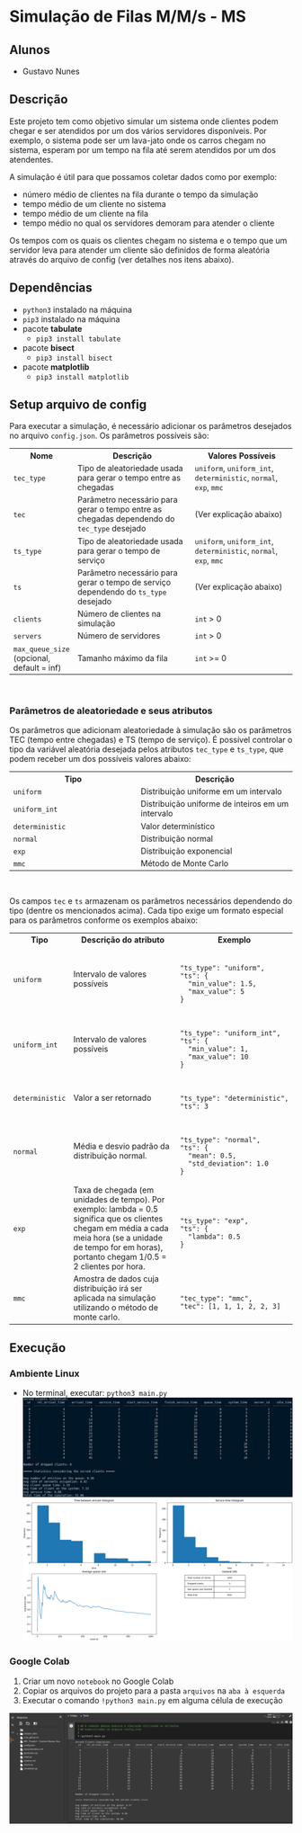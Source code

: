 # Simulação de Filas M/M/s - MS

## Alunos
- Gustavo Nunes

## Descrição

Este projeto tem como objetivo simular um sistema onde clientes podem chegar e ser atendidos por um dos vários servidores disponíveis. Por exemplo, o sistema pode ser um lava-jato onde os carros chegam no sistema, esperam por um tempo na fila até serem atendidos por um dos atendentes.

A simulação é útil para que possamos coletar dados como por exemplo:

- número médio de clientes na fila durante o tempo da simulação
- tempo médio de um cliente no sistema
- tempo médio de um cliente na fila
- tempo médio no qual os servidores demoram para atender o cliente

Os tempos com os quais os clientes chegam no sistema e o tempo que um servidor leva para atender um cliente são definidos de forma aleatória através do arquivo de config (ver detalhes nos itens abaixo).

## Dependências
- `python3` instalado na máquina
- `pip3` instalado na máquina
- pacote **tabulate**
  - `pip3 install tabulate`
- pacote **bisect**
  - `pip3 install bisect`
- pacote **matplotlib**
  - `pip3 install matplotlib`

## Setup arquivo de config

Para executar a simulação, é necessário adicionar os parâmetros desejados no arquivo `config.json`. Os parâmetros possíveis são:

<table>
<tr>
  <th>Nome</th>
  <th style="width: 55%">Descrição</th>
  <th style="width: 55%">Valores Possíveis</th>
</tr>

<tr>

<td><code>tec_type</code></td>
<td>Tipo de aleatoriedade usada para gerar o tempo entre as chegadas</td>
<td>
  <code>uniform</code>, <code>uniform_int</code>, <code>deterministic</code>, <code>normal</code>, <code>exp</code>, <code>mmc</code>
</td>
</tr>

<td><code>tec</code></td>
<td>Parâmetro necessário para gerar o tempo entre as chegadas dependendo do <code>tec_type</code> desejado</td>
<td>
  (Ver explicação abaixo)
</td>
</tr>

<td><code>ts_type</code></td>
<td>Tipo de aleatoriedade usada para gerar o tempo de serviço</td>
<td>
  <code>uniform</code>, <code>uniform_int</code>, <code>deterministic</code>, <code>normal</code>, <code>exp</code>, <code>mmc</code>
</td>
</tr>

<td><code>ts</code></td>
<td>Parâmetro necessário para gerar o tempo de serviço dependendo do <code>ts_type</code> desejado</td>
<td>
  (Ver explicação abaixo)
</td>
</tr>

<td><code>clients</code></td>
<td>Número de clientes na simulação</td>
<td>
  <code>int</code> > 0
</td>
</tr>

</tr>

<td><code>servers</code></td>
<td>Número de servidores</td>
<td>
  <code>int</code> > 0
</td>
</tr>

<td><code>max_queue_size</code> (opcional, default = inf)</td>
<td>Tamanho máximo da fila</td>
<td>
  <code>int</code> >= 0
</td>
</tr>
</table><br>

### Parâmetros de aleatoriedade e seus atributos

Os parâmetros que adicionam aleatoriedade à simulação são os parâmetros TEC (tempo entre chegadas) e TS (tempo de serviço). É possível controlar o tipo da variável aleatória desejada pelos atributos `tec_type` e `ts_type`, que podem receber um dos possíveis valores abaixo:

<table>
<tr>
  <th>Tipo</th>
  <th style="width: 55%">Descrição</th>
</tr>

<tr>

<td><code>uniform</code></td>
<td>Distribuição uniforme em um intervalo</td>
</tr>

<td><code>uniform_int</code></td>
<td>Distribuição uniforme de inteiros em um intervalo</td>
</tr>

<td><code>deterministic</code></td>
<td>Valor determinístico</td>
</tr>

<td><code>normal</code></td>
<td>Distribuição normal</td>
</tr>

<td><code>exp</code></td>
<td>Distribuição exponencial</td>
</tr>

<td><code>mmc</code></td>
<td>Método de Monte Carlo</td>
</tr>

</table><br>



Os campos `tec` e `ts` armazenam os parâmetros necessários dependendo do tipo (dentre os mencionados acima). Cada tipo exige um formato especial para os parâmetros conforme os exemplos abaixo:

<table>
<tr>
  <th>Tipo</th>
  <th style="width: 55%">Descrição do atributo</th>
  <th>Exemplo</th>
</tr>

<tr>

<td><code>uniform</code></td>
<td style="width: 55%">Intervalo de valores possíveis</td>
<td><code>
<pre>
"ts_type": "uniform",
"ts": {
  "min_value": 1.5, 
  "max_value": 5
}
</pre></code>
</td></tr>

<td><code>uniform_int</code></td>
<td style="width: 55%">Intervalo de valores possíveis</td>
<td><code>
<pre>
"ts_type": "uniform_int",
"ts": {
  "min_value": 1, 
  "max_value": 10
}
</pre></code>
</td></tr>

<td><code>deterministic</code></td>
<td style="width: 55%">Valor a ser retornado</td>
<td><code>
<pre>
"ts_type": "deterministic",
"ts": 3
</pre></code>
</td></tr>

<td><code>normal</code></td>
<td style="width: 55%">Média e desvio padrão da distribuição normal. </td>
<td><code>
<pre>
"ts_type": "normal",
"ts": {
  "mean": 0.5,
  "std_deviation": 1.0
}
</pre></code>
</td></tr>

<td><code>exp</code></td>
<td style="width: 55%">Taxa de chegada (em unidades de tempo). Por exemplo: lambda = 0.5 significa que os clientes chegam em média a cada meia hora (se a unidade de tempo for em horas), portanto chegam 1/0.5 = 2 clientes por hora. </td>
<td><code>
<pre>
"ts_type": "exp",
"ts": {
  "lambda": 0.5 
}
</pre></code>
</td></tr>

<td><code>mmc</code></td>
<td style="width: 55%">Amostra de dados cuja distribuição irá ser aplicada na simulação utilizando o método de monte carlo.

</td>
<td><code>
<pre>
"tec_type": "mmc",
"tec": [1, 1, 1, 2, 2, 3]
</pre></code>
</td></tr>

</table>

## Execução

### Ambiente Linux

- No terminal, executar: `python3 main.py`
![Alt text](images/linux_screenshot.png?raw=true "Exemplo de execução no ambiente Linux")
![Alt text](images/plot_example.png?raw=true "Exemplo de execução no ambiente Linux")

### Google Colab

1) Criar um novo `notebook` no Google Colab
2) Copiar os arquivos do projeto para a pasta `arquivos` na `aba à esquerda`
3) Executar o comando `!python3 main.py` em alguma célula de execução

![Alt text](images/colab_screenshot.png?raw=true "Exemplo de execução no ambiente Google Colab")